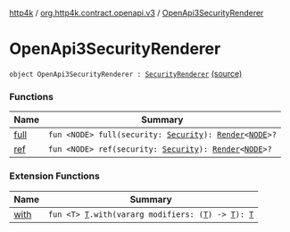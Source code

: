 [http4k](../../index.md) / [org.http4k.contract.openapi.v3](../index.md) / [OpenApi3SecurityRenderer](./index.md)

# OpenApi3SecurityRenderer

`object OpenApi3SecurityRenderer : `[`SecurityRenderer`](../../org.http4k.contract.openapi/-security-renderer/index.md) [(source)](https://github.com/http4k/http4k/blob/master/http4k-contract/src/main/kotlin/org/http4k/contract/openapi/v3/OpenApi3SecurityRenderer.kt#L11)

### Functions

| Name | Summary |
|---|---|
| [full](full.md) | `fun <NODE> full(security: `[`Security`](../../org.http4k.contract.security/-security/index.md)`): `[`Render`](../../org.http4k.contract.openapi/-render.md)`<`[`NODE`](full.md#NODE)`>?` |
| [ref](ref.md) | `fun <NODE> ref(security: `[`Security`](../../org.http4k.contract.security/-security/index.md)`): `[`Render`](../../org.http4k.contract.openapi/-render.md)`<`[`NODE`](ref.md#NODE)`>?` |

### Extension Functions

| Name | Summary |
|---|---|
| [with](../../org.http4k.core/with.md) | `fun <T> `[`T`](../../org.http4k.core/with.md#T)`.with(vararg modifiers: (`[`T`](../../org.http4k.core/with.md#T)`) -> `[`T`](../../org.http4k.core/with.md#T)`): `[`T`](../../org.http4k.core/with.md#T) |
